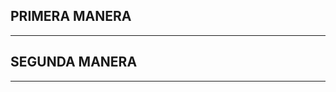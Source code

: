 ## PRIMERA MANERA

<!--es equivalente a un hr en html (comentario) -->

---

## SEGUNDA MANERA
<!--es equivalente a un hr en html (comentario) -->

***